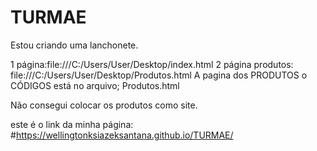 # TURMAE
Estou criando uma lanchonete.

1 página:file:///C:/Users/User/Desktop/index.html
2 página produtos: file:///C:/Users/User/Desktop/Produtos.html
A pagina dos PRODUTOS o CÓDIGOS está no arquivo; Produtos.html


Não consegui colocar os produtos como site.


este é o link da minha página: #https://wellingtonksiazeksantana.github.io/TURMAE/

